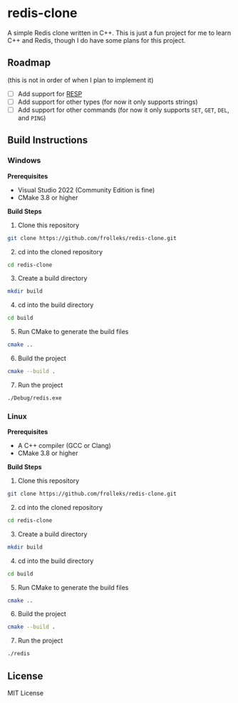 # redis-clone

A simple Redis clone written in C++. This is just a fun project for me to learn C++ and Redis, though I do have some plans for this project.

## Roadmap

(this is not in order of when I plan to implement it)

- [ ] Add support for [RESP](https://redis.io/docs/reference/protocol-spec/)
- [ ] Add support for other types (for now it only supports strings)
- [ ] Add support for other commands (for now it only supports `SET`, `GET`, `DEL`, and `PING`)

## Build Instructions

### Windows

**Prerequisites**

- Visual Studio 2022 (Community Edition is fine)
- CMake 3.8 or higher

**Build Steps**

1. Clone this repository

```bash
git clone https://github.com/frolleks/redis-clone.git
```

2. cd into the cloned repository

```bash
cd redis-clone
```

3. Create a build directory

```bash
mkdir build
```

4. cd into the build directory

```bash
cd build
```

5. Run CMake to generate the build files

```bash
cmake ..
```

6. Build the project

```bash
cmake --build .
```

7. Run the project

```bash
./Debug/redis.exe
```

### Linux

**Prerequisites**

- A C++ compiler (GCC or Clang)
- CMake 3.8 or higher

**Build Steps**

1. Clone this repository

```bash
git clone https://github.com/frolleks/redis-clone.git
```

2. cd into the cloned repository

```bash
cd redis-clone
```

3. Create a build directory

```bash
mkdir build
```

4. cd into the build directory

```bash
cd build
```

5. Run CMake to generate the build files

```bash
cmake ..
```

6. Build the project

```bash
cmake --build .
```

7. Run the project

```bash
./redis
```

## License

MIT License